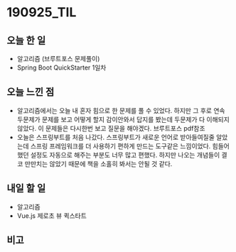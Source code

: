 # 190925_TIL
## 오늘 한 일
- 알고리즘 (브루트포스 문제풀이)
- Spring Boot QuickStarter 1일차
##

## 오늘 느낀 점
- 알고리즘에서는 오늘 내 혼자 힘으로 한 문제를 풀 수 있었다. 하지만 그 후로 연속 두문제가 문제를 보고 어떻게 할지 감이안와서 답지를 봤는데 두문제가 다 이해되지 않았다. 이 문제들은 다시한번 보고 질문을 해야겠다. 브루트포스 pdf참조
- 오늘은 스프링부트를 처음 나갔다. 스프링부트가 새로운 언어로 받아들여질줄 알았는데 스프링 프레임워크를 더 사용하기 편하게 만드는 도구같은 느낌이었다. 힘들어했던 설정도 자동으로 해주는 부분도 너무 많고 편했다. 하지만 나오는 개념들이 결코 만만치는 않았기 때문에 책을 소홀히 봐서는 안될 것 같다.
## 내일 할 일
- 알고리즘
- Vue.js 제로초 뷰 퀵스타트
##

## 비고

